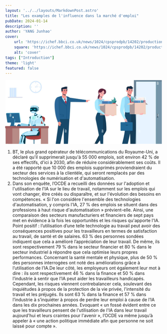 ```yaml
---
layout: '../../layouts/MarkdownPost.astro'
title: "Les examples de l'influence dans la marché d'emploi"
pubDate: 2024-01-14
description: ''
author: 'YANG Junhao'
cover:
    url: 'https://ichef.bbci.co.uk/news/1024/cpsprodpb/14202/production/_108243428_gettyimages-871148930.jpg'
    square: 'https://ichef.bbci.co.uk/news/1024/cpsprodpb/14202/production/_108243428_gettyimages-871148930.jpg'
    alt: 'cover'
tags: ["Introduction"]
theme: 'light'
featured: false
---
```

<img src="https://raw.githubusercontent.com/gongshangzheng/blog/main/src/pages/posts/job.png" width="576"><ln>
1. BT, le plus grand opérateur de télécommunications du Royaume-Uni, a déclaré qu'il supprimerait jusqu'à 55 000 emplois, soit environ 42 % de ses effectifs, d'ici à 2030, afin de réduire considérablement ses coûts. Il a été rapporté que 10 000 des emplois supprimés proviendraient du secteur des services à la clientèle, qui seront remplacés par des technologies de numérisation et d'automatisation.
2. Dans son enquête, l’OCDE a recueilli des données sur l'adoption et l'utilisation de l'IA sur le lieu de travail, notamment sur les emplois qui vont changer, être créés ou disparaître, et sur l'évolution des besoins en compétences. « Si l'on considère l'ensemble des technologies d'automatisation, y compris l'IA, 27 % des emplois se situent dans des professions à haut risque d'automatisation » prévient-elle. Ainsi, une comparaison des secteurs manufacturiers et financiers de sept pays met en évidence à la fois les opportunités et les risques qu'apporte l'IA. Point positif : l’utilisation d’une telle technologie au travail peut avoir des conséquences positives pour les travailleurs en termes de satisfaction au travail, de santé et de salaires. 63 % des personnes sondées indiquent que cela a amélioré l’appréciation de leur travail. De même, ils sont respectivement 79 % dans le secteur financier et 80 % dans le secteur industriel à répondre que cela optimise leurs propres performances. Concernant la santé mentale et physique, plus de 50 % des personnes interrogées ont noté des améliorations grâce à l’utilisation de l’IA.De leur côté, les employeurs ont également leur mot à dire : ils sont respectivement 46 % dans la finance et 50 % dans l’industrie à sentir que l’IA peut aider les travailleurs handicapés. Cependant, les risques viennent contrebalancer cela, soulevant des inquiétudes à propos de la protection de la vie privée, l'intensité du travail et les préjugés. Ils sont 63 % dans la finance et 57 % dans l’industrie à s’inquiéter à propos de perdre leur emploi à cause de l’IA dans les dix prochaines années. Evoquant « un fossé évident entre ce que les travailleurs pensent de l'utilisation de l'IA dans leur travail aujourd'hui et leurs craintes pour l'avenir », l’OCDE va même jusqu’à appeler à « une action politique immédiate afin que personne ne soit laissé pour compte ».